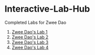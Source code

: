 # Interactive-Lab-Hub

Completed Labs for Zwee Dao

1. [Zwee Dao's Lab 1](//github.com/zweedao/IDD-Fa18-Lab1)
2. [Zwee Dao's Lab 2](//github.com/zweedao/IDD-Fa19-Lab2)
3. [Zwee Dao's Lab 3](//github.com/zweedao/IDD-Fa19-Lab3)
4. [Zwee Dao's Lab 4](//github.com/zweedao/IDD-Fa19-Lab4)
